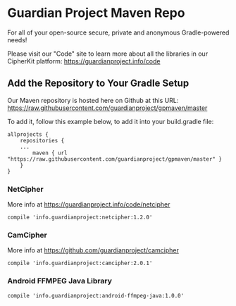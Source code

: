 # Guardian Project Maven Repo

For all of your open-source secure, private and anonymous Gradle-powered needs!

Please visit our "Code" site to learn more about all the libraries in our CipherKit platform: https://guardianproject.info/code

## Add the Repository to Your Gradle Setup 

Our Maven repository is hosted here on Github at this URL:
https://raw.githubusercontent.com/guardianproject/gpmaven/master

To add it, follow this example below, to add it into your build.gradle file:

``` 
allprojects {
    repositories {
	...
        maven { url "https://raw.githubusercontent.com/guardianproject/gpmaven/master" }
    }
}
```

### NetCipher

More info at https://guardianproject.info/code/netcipher

    compile 'info.guardianproject:netcipher:1.2.0'

### CamCipher

More info at https://github.com/guardianproject/camcipher

    compile 'info.guardianproject:camcipher:2.0.1'

### Android FFMPEG Java Library

    compile 'info.guardianproject:android-ffmpeg-java:1.0.0'
